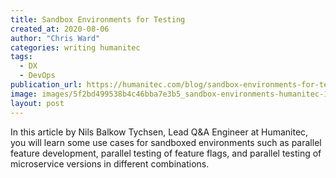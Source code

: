 ```yaml
---
title: Sandbox Environments for Testing
created_at: 2020-08-06
author: "Chris Ward"
categories: writing humanitec
tags: 
  - DX
  - DevOps
publication_url: https://humanitec.com/blog/sandbox-environments-for-testing
image: images/5f2bd499538b4c46bba7e3b5_sandbox-environments-humanitec-1536x768-p-1080.png
layout: post
---
```

In this article by Nils Balkow Tychsen, Lead Q&A Engineer at Humanitec, you will learn some use cases for sandboxed environments such as parallel feature development, parallel testing of feature flags, and parallel testing of microservice versions in different combinations.